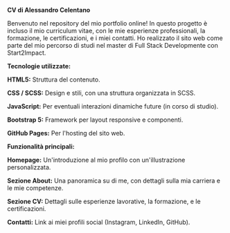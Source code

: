 **CV di Alessandro Celentano**

Benvenuto nel repository del mio portfolio online! 
In questo progetto è incluso il mio curriculum vitae, con le mie esperienze professionali, la formazione, le certificazioni, e i miei contatti. 
Ho realizzato il sito web come parte del mio percorso di studi nel master di  Full Stack Developmente con Start2Impact.

**Tecnologie utilizzate:**

**HTML5:** Struttura del contenuto.

**CSS / SCSS:** Design e stili, con una struttura organizzata in SCSS.

**JavaScript:** Per eventuali interazioni dinamiche future (in corso di studio).

**Bootstrap 5:** Framework per layout responsive e componenti.

**GitHub Pages:** Per l'hosting del sito web.

**Funzionalità principali:**

**Homepage:** Un'introduzione al mio profilo con un'illustrazione personalizzata.

**Sezione About:** Una panoramica su di me, con dettagli sulla mia carriera e le mie competenze.

**Sezione CV:** Dettagli sulle esperienze lavorative, la formazione, e le certificazioni.

**Contatti:** Link ai miei profili social (Instagram, LinkedIn, GitHub).
